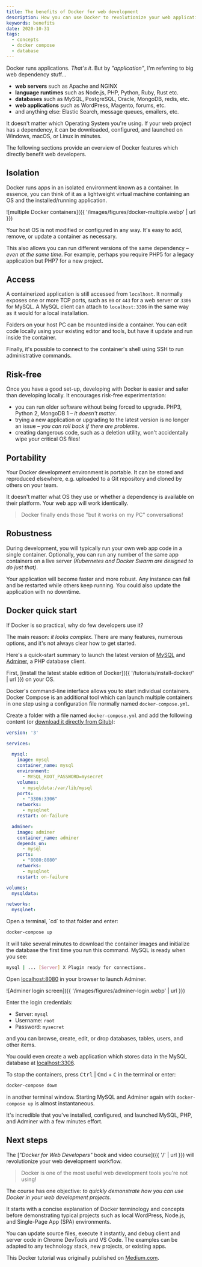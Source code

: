 ```yaml
---
title: The benefits of Docker for web development
description: How you can use Docker to revolutionize your web application development projects.
keywords: benefits
date: 2020-10-31
tags:
  - concepts
  - docker compose
  - database
---
```


Docker runs applications. *That's it*. But by *"application"*, I'm referring to big web dependency stuff&hellip;

* **web servers** such as Apache and NGINX
* **language runtimes** such as Node.js, PHP, Python, Ruby, Rust etc.
* **databases** such as MySQL, PostgreSQL, Oracle, MongoDB, redis, etc.
* **web applications** such as WordPress, Magento, forums, etc.
* and anything else: Elastic Search, message queues, emailers, etc.

It doesn't matter which Operating System you're using. If your web project has a dependency, it can be downloaded, configured, and launched on Windows, macOS, or Linux in minutes.

The following sections provide an overview of Docker features which directly benefit web developers.


## Isolation

Docker runs apps in an isolated environment known as a container. In essence, you can think of it as a lightweight virtual machine containing an OS and the installed/running application.

![multiple Docker containers]({{ '/images/figures/docker-multiple.webp' | url }})

Your host OS is not modified or configured in any way. It's easy to add, remove, or update a container as necessary.

This also allows you can run different versions of the same dependency &ndash; *even at the same time*. For example, perhaps you require PHP5 for a legacy application but PHP7 for a new project.

## Access

A containerized application is still accessed from `localhost`. It normally exposes one or more TCP ports, such as `80` or `443` for a web server or `3306` for MySQL. A MySQL client can attach to `localhost:3306` in the same way as it would for a local installation.

Folders on your host PC can be mounted inside a container. You can edit code locally using your existing editor and tools, but have it update and run inside the container.

Finally, it's possible to connect to the container's shell using SSH to run administrative commands.


## Risk-free

Once you have a good set-up, developing with Docker is easier and safer than developing locally. It encourages risk-free experimentation:

* you can run older software without being forced to upgrade. PHP3, Python 2, MongoDB 1 &ndash; *it doesn't matter*.
* trying a new application or upgrading to the latest version is no longer an issue &ndash; *you can roll back if there are problems*.
* creating dangerous code, such as a deletion utility, won't accidentally wipe your critical OS files!


## Portability

Your Docker development environment is portable. It can be stored and reproduced elsewhere, e.g. uploaded to a Git repository and cloned by others on your team.

It doesn't matter what OS they use or whether a dependency is available on their platform. Your web app will work identically.

> Docker finally ends those "but it works on my PC" conversations!


## Robustness

During development, you will typically run your own web app code in a single container. Optionally, you can run any number of the same app containers on a live server *(Kubernetes and Docker Swarm are designed to do just that)*.

Your application will become faster and more robust. Any instance can fail and be restarted while others keep running. You could also update the application with no downtime.


## Docker quick start

If Docker is so practical, why do few developers use it?

The main reason: *it looks complex*. There are many features, numerous options, and it's not always clear how to get started.

Here's a quick-start summary to launch the latest version of [MySQL](https://www.mysql.com/) and [Adminer](https://www.adminer.org/), a PHP database client.

First, [install the latest stable edition of Docker]({{ '/tutorials/install-docker/' | url }}) on your OS.

Docker's command-line interface allows you to start individual containers. Docker Compose is an additional tool which can launch multiple containers in one step using a configuration file normally named `docker-compose.yml`.

Create a folder with a file named `docker-compose.yml` and add the following content (or [download it directly from Gitub](https://github.com/craigbuckler/docker-web/blob/master/mysql/docker-compose.yml)):

```yml
version: '3'

services:

  mysql:
    image: mysql
    container_name: mysql
    environment:
      - MYSQL_ROOT_PASSWORD=mysecret
    volumes:
      - mysqldata:/var/lib/mysql
    ports:
      - "3306:3306"
    networks:
      - mysqlnet
    restart: on-failure

  adminer:
    image: adminer
    container_name: adminer
    depends_on:
      - mysql
    ports:
      - "8080:8080"
    networks:
      - mysqlnet
    restart: on-failure

volumes:
  mysqldata:

networks:
  mysqlnet:
```

<p>Open a terminal, `cd` to that folder and enter:</p>

```bash
docker-compose up
```

It will take several minutes to download the container images and initialize the database the first time you run this command. MySQL is ready when you see:

```bash
mysql | ... [Server] X Plugin ready for connections.
```

Open <localhost:8080> in your browser to launch Adminer.

![Adminer login screen]({{ '/images/figures/adminer-login.webp' | url }})

Enter the login credentials:

* Server: `mysql`
* Username: `root`
* Password: `mysecret`

and you can browse, create, edit, or drop databases, tables, users, and other items.

You could even create a web application which stores data in the MySQL database at <localhost:3306>.

To stop the containers, press <kbd>Ctrl</kbd> | <kbd>Cmd</kbd> + <kbd>C</kbd> in the terminal or enter:

```bash
docker-compose down
```

in another terminal window. Starting MySQL and Adminer again with `docker-compose up` is almost instantaneous.

It's incredible that you've installed, configured, and launched MySQL, PHP, and Adminer with a few minutes effort.


## Next steps

The [*"Docker for Web Developers"* book and video course]({{ '/' | url }}) will revolutionize your web development workflow.

> Docker is one of the most useful web development tools you're not using!

The course has one objective:
*to quickly demonstrate how you can use Docker in your web development projects.*

It starts with a concise explanation of Docker terminology and concepts before demonstrating typical projects such as local WordPress, Node.js, and Single-Page App (SPA) environments.

You can update source files, execute it instantly, and debug client and server code in Chrome DevTools and VS Code. The examples can be adapted to any technology stack, new projects, or existing apps.

<aside>

This Docker tutorial was originally published on [Medium.com](https://medium.com/@craigbuckler/an-introduction-to-docker-for-web-developers-ca10f5b73775).

</aside>
